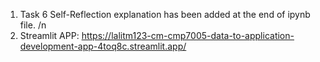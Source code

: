 1. Task 6 Self-Reflection explanation has been added at the end of ipynb file. 
/n
2. Streamlit APP: https://lalitm123-cm-cmp7005-data-to-application-development-app-4toq8c.streamlit.app/
